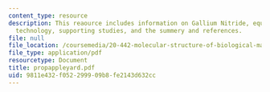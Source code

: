 ```yaml
---
content_type: resource
description: This reaource includes information on Gallium Nitride, equipment and
  technology, supporting studies, and the summery and references.
file: null
file_location: /coursemedia/20-442-molecular-structure-of-biological-materials-be-442-fall-2005/9811e432f052299909b8fe2143d632cc_propappleyard.pdf
file_type: application/pdf
resourcetype: Document
title: propappleyard.pdf
uid: 9811e432-f052-2999-09b8-fe2143d632cc
---
```

